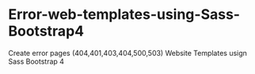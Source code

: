 # Error-web-templates-using-Sass-Bootstrap4
 Create error pages (404,401,403,404,500,503) Website Templates usign Sass Bootstrap 4
